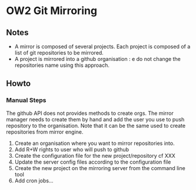 # OW2 Git Mirroring

## Notes

- A mirror is composed of several projects. Each project is composed of a list of git repositories to be mirrored.
- A project is mirrored into a github organisation : e do not change the repositories name using this approach.

## Howto

### Manual Steps

The github API does not provides methods to create orgs.
The mirror manager needs to create them by hand and add the user you use to push repository to the organisation.
Note that it can be the same used to create repositories from mirror engine.

1. Create an organisation where you want to mirror repositories into.
2. Add R+W rights to user who will push to github
3. Create the configuration file for the new project/repository cf XXX
4. Update the server config files according to the configuration file
5. Create the new project on the mirroring server from the command line tool
6. Add cron jobs... 